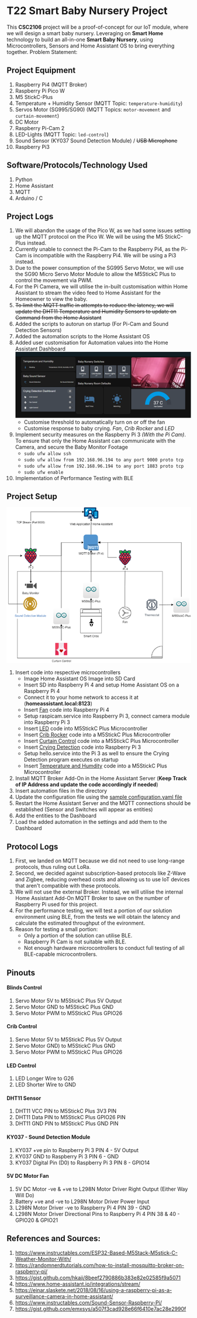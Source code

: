 # T22 Smart Baby Nursery Project
This **CSC2106** project will be a proof-of-concept for our IoT module, where we will design a smart baby nursery. Leveraging on **Smart Home** technology to build an all-in-one **Smart Baby Nursery**, using Microcontrollers, Sensors and Home Assistant OS to bring everything together. Problem Statement: 

## Project Equipment
1. Raspberry Pi4 (MQTT Broker)
2. Raspberry Pi Pico W
3. M5 StickC-Plus
4. Temperature + Humidity Sensor (MQTT Topic: `temperature-humidity`)
5. Servos Motor (SG995/SG90) (MQTT Topics: `motor-movement` and `curtain-movement`)
6. DC Motor
7. Raspberry Pi-Cam 2
8. LED-Lights (MQTT Topic: `led-control`)
9. Sound Sensor (KY037 Sound Detection Module) / ~~USB Microphone~~
10. Raspberry Pi3 

## Software/Protocols/Technology Used
1. Python
2. Home Assistant
3. MQTT
4. Arduino / C

## Project Logs
1. We will abandon the usage of the Pico W, as we had some issues setting up the MQTT protocol on the Pico W. We will be using the M5 StickC-Plus instead.
2. Currently unable to connect the Pi-Cam to the Raspberry Pi4, as the Pi-Cam is incompatible with the Raspberry Pi4. We will be using a Pi3 instead.
3. Due to the power consumption of the SG995 Servo Motor, we will use the SG90 Micro Servo Motor Module to allow the M5StickC Plus to control the movement via PWM.
4. For the Pi Camera, we will utilise the in-built customisation within Home Assistant to stream the video feed to Home Assistant for the Homeowner to view the baby.
5. ~~To limit the MQTT traffic in attempts to reduce the latency, we will update the DHT11 Temperature and Humidity Sensors to update on Command from the Home Assistant~~
6. Added the scripts to autorun on startup (For Pi-Cam and Sound Detection Sensors)
7. Added the automation scripts to the Home Assistant OS
8. Added user customisation for Automation values into the Home Assistant Dashboard
![Home Assistant Dashboard](dashboard-v1.png)
    * Customise threshold to automatically turn on or off the fan
    * Customise response to baby crying. *Fan*, *Crib Rocker* and *LED*
9. Implement security measures on the Raspberry Pi 3 *(With the Pi Cam)*. To ensure that only the Home Assistant can communicate with the Camera, and secure the Baby Monitor Footage
    * `sudo ufw allow ssh`
    * `sudo ufw allow from 192.168.96.194 to any port 9000 proto tcp`
    * `sudo ufw allow from 192.168.96.194 to any port 1883 proto tcp`
    * `sudo ufw enable`
10. Implementation of Performance Testing with BLE


## Project Setup
![Architecture Diagram](CSC2106_architecture.drawio.png)
1. Insert code into respective microcontrollers
   * Image Home Assistant OS Image into SD Card
   * Insert SD into Raspberry Pi 4 and setup Home Assistant OS on a Raspberry Pi 4
   * Connect it to your home network to access it at (**homeassistant.local:8123**)
   * Insert [Fan](Fan/fan.py) code into Raspberry Pi 4
   * Setup raspicam.service into Raspberry Pi 3, connect camera module into Raspberry Pi 3
   * Insert [LED](led/led.ino) code into M5StickC Plus Microcontroller
   * Insert [Crib Rocker](sg90-motor-crib/sg90-motor-crib.ino) code into a M5StickC Plus Microcontroller
   * Insert [Curtain Control](sg90-motor-curtain/sg90-motor-curtain.ino) code into a M5StickC Plus Microcontroller
   * Insert [Crying Detection](sound-detection/sound-detection.py) code into Raspberry Pi 3
   * Setup hello.service into the Pi 3 as well to ensure the Crying Detection program executes on startup
   * Insert [Temperature and Humdity](temp-sensor/temp-sensor.ino) code into a M5StickC Plus Microcontroller
2. Install MQTT Broker Add-On in the Home Assistant Server (**Keep Track of IP Address and update the code accordingly if needed**)
3. Insert automation files in the directory
4. Update the configuration file using the [sample configuration.yaml file](configuration-files/configuration.yaml)
5. Restart the Home Assistant Server and the MQTT connections should be established (Sensor and Switches will appear as entities)
6. Add the entities to the Dashboard
7. Load the added automation in the settings and add them to the Dashboard

## Protocol Logs
1. First, we landed on MQTT because we did not need to use long-range protocols, thus ruling out LoRa.
2. Second, we decided against subscription-based protocols like Z-Wave and Zigbee, reducing overhead costs and allowing us to use IoT devices that aren't compatible with these protocols.
3. We will not use the external Broker. Instead, we will utilise the internal Home Assistant Add-On MQTT Broker to save on the number of Raspberry Pi used for this project.
4. For the performance testing, we will test a portion of our solution environment using BLE, from the tests we will obtain the latency and calculate the estimated throughput of the evironment.
5. Reason for testing a small portion:
   * Only a portion of the solution can utilise BLE.
   * Raspberry Pi Cam is not suitable with BLE.
   * Not enough hardware microcontrollers to conduct full testing of all BLE-capable microcontrollers.

## Pinouts
#### Blinds Control
1. Servo Motor 5V to M5StickC Plus 5V Output
2. Servo Motor GND to M5StickC Plus GND
3. Servo Motor PWM to M5StickC Plus GPIO26

#### Crib Control
1. Servo Motor 5V to M5StickC Plus 5V Output
2. Servo Motor GND) to M5StickC Plus GND
3. Servo Motor PWM to M5StickC Plus GPIO26

#### LED Control
1. LED Longer Wire to G26
2. LED Shorter Wire to GND

#### DHT11 Sensor
1. DHT11 VCC PIN to M5StickC Plus 3V3 PIN
2. DHT11 Data PIN to M5StickC Plus GPIO26 PIN
3. DHT11 GND PIN to M5StickC Plus GND PIN

#### KY037 - Sound Detection Module
1. KY037 +ve pin to Raspberry Pi 3 PIN 4 - 5V Output
2. KY037 GND to Raspberry Pi 3 PIN 6 - GND
3. KY037 Digital Pin (D0) to Raspberry Pi 3 PIN 8 - GPIO14

#### 5V DC Motor Fan
1. 5V DC Motor -ve & +ve to L298N Motor Driver Right Output (Either Way Will Do)
2. Battery +ve and -ve to L298N Motor Driver Power Input
3. L298N Motor Driver -ve to Raspberry Pi 4 PIN 39 - GND
4. L298N Motor Driver Directional Pins to Raspberry Pi 4 PIN 38 & 40 - GPIO20 & GPIO21

## References and Sources:
1. https://www.instructables.com/ESP32-Based-M5Stack-M5stick-C-Weather-Monitor-With/
2. https://randomnerdtutorials.com/how-to-install-mosquitto-broker-on-raspberry-pi/
3. https://gist.github.com/hkaji/8beef2790886b383e82e02585f9a5071
4. https://www.home-assistant.io/integrations/stream/
5. https://einar.slaskete.net/2018/08/16/using-a-raspberry-pi-as-a-surveillance-camera-in-home-assistant/
6. https://www.instructables.com/Sound-Sensor-Raspberry-Pi/
7. https://gist.github.com/emxsys/a507f3cad928e66f6410e7ac28e2990f


